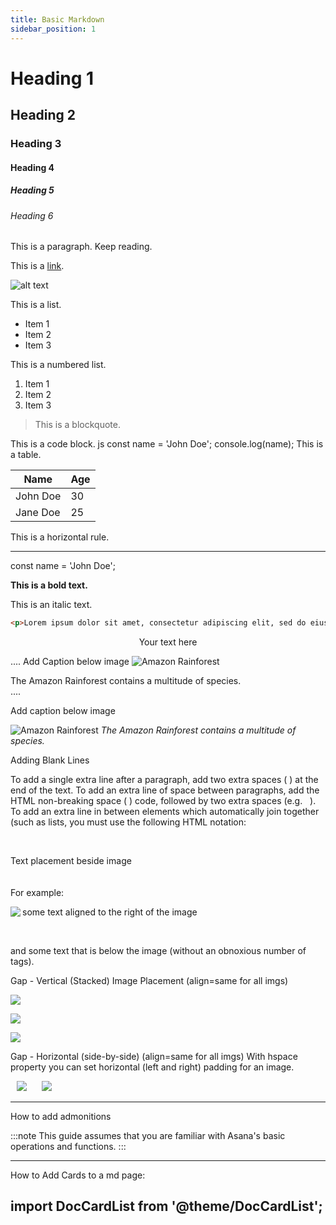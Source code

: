 ```yaml
---
title: Basic Markdown
sidebar_position: 1
---
```


# Heading 1

## Heading 2

### Heading 3

#### Heading 4

##### Heading 5

###### Heading 6

This is a paragraph. Keep reading.

This is a [link](https://www.google.com).

![alt text](https://picsum.photos/600/400)

This is a list.

- Item 1
- Item 2
- Item 3

This is a numbered list.

1. Item 1
2. Item 2
3. Item 3

> This is a blockquote.

This is a code block.
js
const name = 'John Doe';
console.log(name);
This is a table.

| Name     | Age |
| -------- | --- |
| John Doe | 30  |
| Jane Doe | 25  |

This is a horizontal rule.

---

const name = 'John Doe';

**This is a bold text.**

This is an italic text.

```html wrap
<p>Lorem ipsum dolor sit amet, consectetur adipiscing elit, sed do eiusmod tempor incididunt ut labore et dolore magna aliqua. </p>
```
<center> Your text here </center>

....
Add Caption below image
![Amazon Rainforest](/path/to/image)

<figcaption>The Amazon Rainforest contains a multitude of species.</figcaption>
....

Add caption below image
<p>
	<img src="/path/to/image" alt="Amazon Rainforest">
	<em>The Amazon Rainforest contains a multitude of species.</em>
</p>

Adding Blank Lines

To add a single extra line after a paragraph, add two extra spaces (  ) at the end of the text.
To add an extra line of space between paragraphs, add the HTML non-breaking space (&nbsp;) code, followed by two extra spaces (e.g. &nbsp;  ).
To add an extra line in between elements which automatically join together (such as lists, you must use the following HTML notation:
<p>&nbsp;</p>


Text placement beside image 
<br clear="left"/>
<br clear="right"/>
<br clear="both"/>
For example:

<img align="left" src="imagepath">

some text aligned to the right of the image

<br clear="left"/>

and some text that is below the image (without an obnoxious number of <br /> tags).

Gap - Vertical (Stacked) Image Placement (align=same for all imgs)

<p>
    <img src="https://picsum.photos/500/100" >
    <p>
    <img src="https://picsum.photos/500/100" >
    <p>
    <img src="https://picsum.photos/500/100" >
</p>

Gap - Horizontal (side-by-side) (align=same for all imgs)
With hspace property you can set horizontal (left and right) padding for an image.

<p>
    <img src="https://picsum.photos/100/100" hspace="10" >
    <img src="https://picsum.photos/100/100" hspace="10" >
</p>

---
How to add admonitions

:::note
This guide assumes that you are familiar with Asana's basic operations and functions.
:::

---
How to Add Cards to a md page:

import DocCardList from '@theme/DocCardList';
<DocCardList />
---